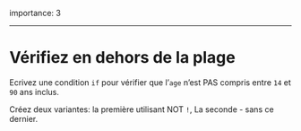 importance: 3

---

# Vérifiez en dehors de la plage

Ecrivez une condition `if` pour vérifier que l’`age` n’est PAS compris entre `14` et `90` ans inclus.

Créez deux variantes: la première utilisant NOT `!`, La seconde - sans ce dernier.
